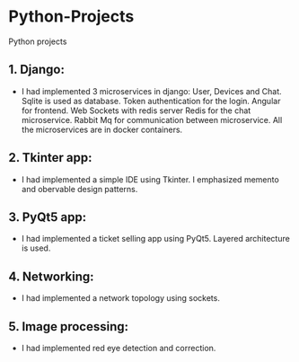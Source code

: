 # Python-Projects
Python projects

## 1. Django: 
  * I had implemented 3 microservices in django: User, Devices and Chat. Sqlite is used as database. Token authentication for the login. Angular for frontend. Web Sockets with redis server Redis for the chat microservice. Rabbit Mq for communication between microservice. All the microservices are in docker containers.
## 2. Tkinter app: 
   * I had implemented a simple IDE using Tkinter. I emphasized memento and obervable design patterns.
## 3. PyQt5 app: 
   * I had implemented a ticket selling app using PyQt5. Layered architecture is used.
## 4. Networking: 
   * I had implemented a network topology using sockets.
## 5. Image processing: 
   * I had implemented red eye detection and correction.
